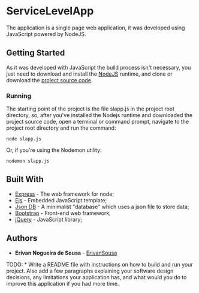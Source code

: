 # ServiceLevelApp

The application is a single page web application, it was developed using JavaScript powered by NodeJS.

## Getting Started

As it was developed with JavaScript the build process isn't necessary, you just need to download and install the [NodeJS](https://nodejs.org/en/) runtime, and clone or download the [project source code](https://github.com/erivansousa/ServiceLevelApp).

### Running

The starting point of the project is the file slapp.js in the project root directory, so, after you've installed the Nodejs runtime and downloaded the project source code, open a terminal or command prompt, navigate to the project root directory and run the command:

```
node slapp.js
```
Or, if you're using the Nodemon utility:
```
nodemon slapp.js
```


## Built With

* [Express](https://www.npmjs.com/package/express) - The web framework for node;
* [Ejs](https://www.npmjs.com/package/ejs) - Embedded JavaScript template;
* [Json DB](https://www.npmjs.com/package/node-json-db) - A minimalist "database" which uses a json file to store data;
* [Bootstrap](http://getbootstrap.com/) - Front-end web framework;
* [jQuery](https://jquery.com/) - JavaScript library;

## Authors

* **Erivan Nogueira de Sousa** - [ErivanSousa](https://github.com/erivansousa)


TODO:
    * Write a README file with instructions on how to build and run your project. Also add a few
    paragraphs explaining your software design decisions, any limitations your application has,
    and what would you do to improve this application if you had more time.

